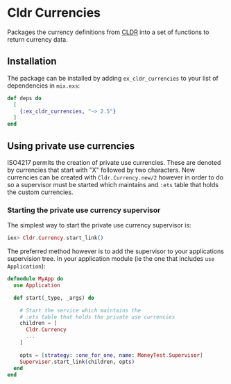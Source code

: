 # Cldr Currencies

Packages the currency definitions from [CLDR](http://cldr.unicode.org) into a set of functions
to return currency data.

## Installation

The package can be installed by adding `ex_cldr_currencies` to your list of dependencies in `mix.exs`:

```elixir
def deps do
  [
    {:ex_cldr_currencies, "~> 2.5"}
  ]
end
```

## Using private use currencies

ISO4217 permits the creation of private use currencies. These are denoted by currencies that start with "X" followed by two characters.  New currencies can be created with `Cldr.Currency.new/2` however in order to do so a supervisor must be started which maintains and `:ets` table that holds the custom currencies.

### Starting the private use currency supervisor

The simplest way to start the private use currency supervisor is:
```elixir
iex> Cldr.Currency.start_link()
```

The preferred method however is to add the supervisor to your applications supervision tree. In your application module (ie the one that includes `use Application`):
```elixir
defmodule MyApp do
  use Application

  def start(_type, _args) do

    # Start the service which maintains the
    # :ets table that holds the private use currencies
    children = [
      Cldr.Currency
      ...
    ]

    opts = [strategy: :one_for_one, name: MoneyTest.Supervisor]
    Supervisor.start_link(children, opts)
  end
end
```

